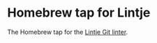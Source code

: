 # Homebrew tap for Lintje

The Homebrew tap for the [Lintje Git
linter](https://github.com/tombruijn/lintje).
